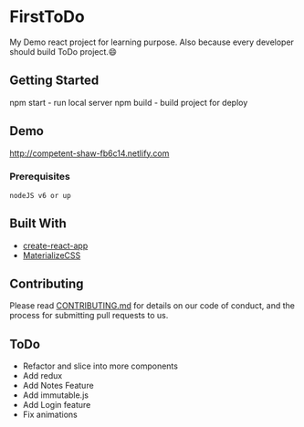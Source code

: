 # FirstToDo

My Demo react project for learning purpose. Also because every developer should build ToDo project.😄

## Getting Started

npm start - run local server
npm build - build project for deploy

## Demo

http://competent-shaw-fb6c14.netlify.com

### Prerequisites

```
nodeJS v6 or up
```

## Built With

* [create-react-app](https://github.com/facebook/create-react-app)
* [MaterializeCSS](http://materializecss.com/)

## Contributing

Please read [CONTRIBUTING.md](https://gist.github.com/PurpleBooth/b24679402957c63ec426) for details on our code of conduct, and the process for submitting pull requests to us.

## ToDo

* Refactor and slice into more components
* Add redux
* Add Notes Feature
* Add immutable.js
* Add Login feature
* Fix animations
